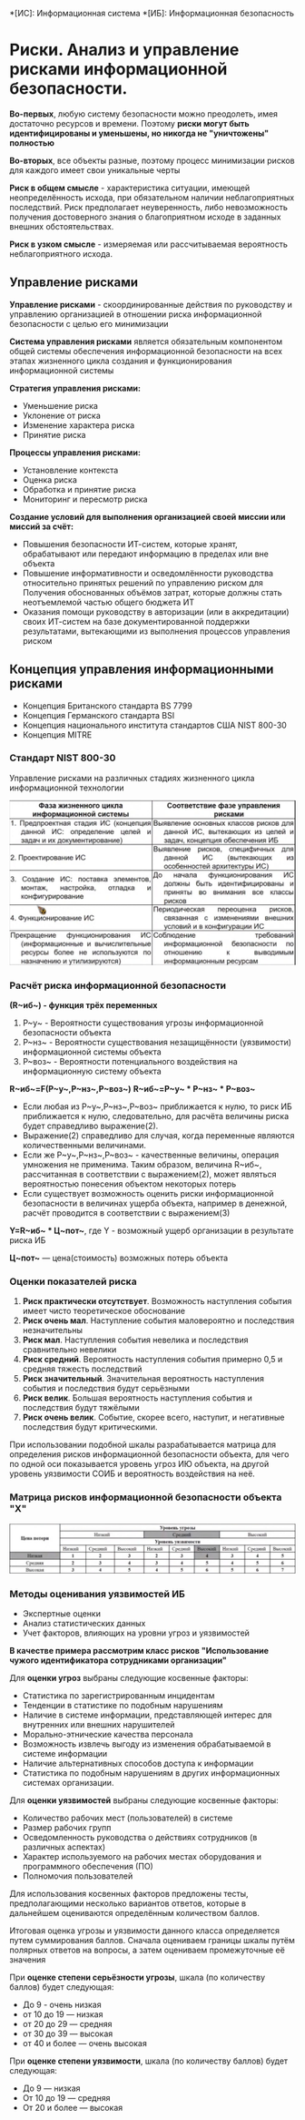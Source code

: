 *[ИС]: Информационная система
*[ИБ]: Информационная безопасность

# Риски. Анализ и управление рисками информационной безопасности.

**Во-первых**, любую систему безопасности можно преодолеть, имея достаточно ресурсов и времени. Поэтому **риски могут
быть идентифицированы и уменьшены, но никогда не "уничтожены" полностью**

**Во-вторых**, все объекты разные, поэтому процесс минимизации рисков для каждого имеет свои уникальные черты

**Риск в общем смысле** - характеристика ситуации, имеющей неопределённость исхода, при обязательном наличии
неблагоприятных последствий. Риск предполагает неуверенность, либо невозможность получения достоверного знания о
благоприятном исходе в заданных внешних обстоятельствах.

**Риск в узком смысле** - измеряемая или рассчитываемая вероятность неблагоприятного исхода.

## Управление рисками

**Управление рисками** - скоординированные действия по руководству и управлению организацией в отношении риска
информационной безопасности с целью его минимизации

**Система управления рисками** является обязательным компонентом общей системы обеспечения информационной безопасности
на всех этапах жизненного цикла создания и функционирования информационной системы

**Стратегия управления рисками:**

- Уменьшение риска
- Уклонение от риска
- Изменение характера риска
- Принятие риска

**Процессы управления рисками:**

- Установление контекста
- Оценка риска
- Обработка и принятие риска
- Мониторинг и пересмотр риска

**Создание условий для выполнения организацией своей миссии или миссий за счёт:**

- Повышения безопасности ИТ-систем, которые хранят, обрабатывают или передают информацию в пределах или вне объекта
- Повышение информативности и осведомлённости руководства относительно принятых решений по управлению риском для
  Получения обоснованных объёмов затрат, которые должны стать неотъемлемой частью общего бюджета ИТ
- Оказания помощи руководству в авторизации (или в аккредитации) своих ИТ-систем на базе документированной поддержки
  результатами, вытекающими из выполнения процессов управления риском

## Концепция управления информационными рисками

- Концепция Британского стандарта BS 7799
- Концепция Германского стандарта BSI
- Концепция национального института стандартов США NIST 800-30
- Концепция MITRE

### Стандарт NIST 800-30

Управление рисками на различных стадиях жизненного цикла информационной технологии

![img.png](media/07_01.png)

### Расчёт риска информационной безопасности

**(R~иб~) - функция трёх переменных**

1. P~у~ - Вероятности существования угрозы информационной безопасности объекта
2. P~нз~ - Вероятности существования незащищённости (уязвимости) информационной системы объекта
3. P~воз~ - Вероятности потенциального воздействия на информационную систему объекта

**R~иб~=F(P~у~,P~нз~,P~воз~)**
**R~иб~=P~у~ * P~нз~ * P~воз~**

- Если любая из P~у~,P~нз~,P~воз~ приближается к нулю, то риск ИБ приближается к нулю, следовательно, для расчёта
  величины риска будет справедливо выражение(2).
- Выражение(2) справедливо для случая, когда переменные являются количественными величинами.
- Если же P~у~,P~нз~,P~воз~ - качественные величины, операция умножения не применима. Таким образом, величина R~иб~,
  рассчитанная в соответствии с выражением(2), может являться вероятностью понесения объектом некоторых потерь
- Если существует возможность оценить риски информационной безопасности в величинах ущерба объекта, например в денежной,
  расчёт проводится в соответствии с выражением(3)

**Y=R~иб~ * Ц~пот~**, где Y - возможный ущерб организации в результате риска ИБ

**Ц~пот~** — цена(стоимость) возможных потерь объекта

### Оценки показателей риска

1. **Риск практически отсутствует**. Возможность наступления события имеет чисто теоретическое обоснование
2. **Риск очень мал**. Наступление события маловероятно и последствия незначительны
3. **Риск мал**. Наступления события невелика и последствия сравнительно невелики
4. **Риск средний**. Вероятность наступления события примерно 0,5 и средняя тяжесть последствий
5. **Риск значительный**. Значительная вероятность наступления события и последствия будут серьёзными
6. **Риск велик**. Большая вероятность наступления события и последствия будут тяжёлыми
7. **Риск очень велик**. Событие, скорее всего, наступит, и негативные последствия будут критическими.

При использовании подобной шкалы разрабатывается матрица для определения рисков информационной безопасности объекта, для
чего по одной оси показывается уровень угроз ИЮ объекта, на другой уровень уязвимости СОИБ и вероятность воздействия на
неё.

### Матрица рисков информационной безопасности объекта "X"

![Матрица рисков](media/07_02.png)

### Методы оценивания уязвимостей ИБ

- Экспертные оценки
- Анализ статистических данных
- Учет факторов, влияющих на уровни угроз и уязвимостей

**В качестве примера рассмотрим класс рисков "Использование чужого идентификатора сотрудниками организации"**

Для **оценки угроз** выбраны следующие косвенные факторы:

- Статистика по зарегистрированным инцидентам
- Тенденции в статистике по подобным нарушениям
- Наличие в системе информации, представляющей интерес для внутренних или внешних нарушителей
- Морально-этнические качества персонала
- Возможность извлечь выгоду из изменения обрабатываемой в системе информации
- Наличие альтернативных способов доступа к информации
- Статистика по подобным нарушениям в других информационных системах организации.

Для **оценки уязвимостей** выбраны следующие косвенные факторы:

- Количество рабочих мест (пользователей) в системе
- Размер рабочих групп
- Осведомленность руководства о действиях сотрудников (в различных аспектах)
- Характер используемого на рабочих местах оборудования и программного обеспечения (ПО)
- Полномочия пользователей

Для использования косвенных факторов предложены тесты, предполагающими несколько вариантов ответов, которые в дальнейшем
оцениваются определённым количеством баллов.

Итоговая оценка угрозы и уязвимости данного класса определяется путем суммирования баллов. Сначала оцениваем границы
шкалы путём полярных ответов на вопросы, а затем оцениваем промежуточные её значения

При **оценке степени серьёзности угрозы**, шкала (по количеству баллов) будет следующая:

- До 9 - очень низкая
- от 10 до 19 — низкая
- от 20 до 29 — средняя
- от 30 до 39 — высокая
- от 40 и более — очень высокая

При **оценке степени уязвимости**, шкала (по количеству баллов) будет следующая:

- До 9 — низкая
- От 10 до 19 — средняя
- От 20 и более — высокая

